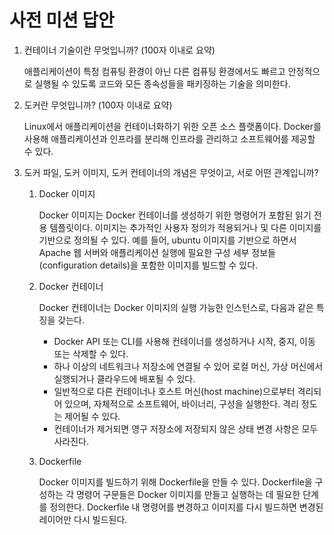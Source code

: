 # 사전 미션 답안

1. 컨테이너 기술이란 무엇입니까? (100자 이내로 요약)

    애플리케이션이 특정 컴퓨팅 환경이 아닌 다른 컴퓨팅 환경에서도 빠르고 안정적으로 실행될 수 있도록 코드와 모든 종속성들을 패키징하는 기술을 의미한다.

2. 도커란 무엇입니까? (100자 이내로 요약)

    Linux에서 애플리케이션을 컨테이너화하기 위한 오픈 소스 플랫폼이다. Docker를 사용해 애플리케이션과 인프라를 분리해 인프라를 관리하고 소프트웨어를 제공할 수 있다.

3. 도커 파일, 도커 이미지, 도커 컨테이너의 개념은 무엇이고, 서로 어떤 관계입니까?

    1. Docker 이미지

        Docker 이미지는 Docker 컨테이너를 생성하기 위한 명령어가 포함된 읽기 전용 템플릿이다. 이미지는 추가적인 사용자 정의가 적용되거나 및 다른 이미지를 기반으로 정의될 수 있다. 예를 들어, ubuntu 이미지를 기반으로 하면서 Apache 웹 서버와 애플리케이션 실행에 필요한 구성 세부 정보들(configuration details)을 포함한 이미지를 빌드할 수 있다.

    2. Docker 컨테이너

        Docker 컨테이너는 Docker 이미지의 실행 가능한 인스턴스로, 다음과 같은 특징을 갖는다.

        - Docker API 또는 CLI를 사용해 컨테이너를 생성하거나 시작, 중지, 이동 또는 삭제할 수 있다.
        - 하나 이상의 네트워크나 저장소에 연결될 수 있어 로컬 머신, 가상 머신에서 실행되거나 클라우드에 배포될 수 있다.
        - 일반적으로 다른 컨테이너나 호스트 머신(host machine)으로부터 격리되어 있으며, 자체적으로 소프트웨어, 바이너리, 구성을 실행한다. 격리 정도는 제어될 수 있다.
        - 컨테이너가 제거되면 영구 저장소에 저장되지 않은 상태 변경 사항은 모두 사라진다.

    3. Dockerfile

        Docker 이미지를 빌드하기 위해 Dockerfile을 만들 수 있다. Dockerfile을 구성하는 각 명령어 구문들은 Docker 이미지를 만들고 실행하는 데 필요한 단계를 정의한다. Dockerfile 내 명령어를 변경하고 이미지를 다시 빌드하면 변경된 레이어만 다시 빌드된다. 
